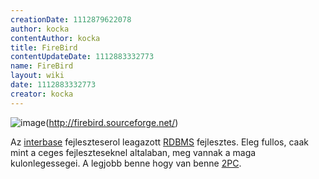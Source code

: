 ```yaml
---
creationDate: 1112879622078 
author: kocka 
contentAuthor: kocka 
title: FireBird 
contentUpdateDate: 1112883332773 
name: FireBird 
layout: wiki 
date: 1112883332773 
creator: kocka 
---
```

![image](http://firebird.sourceforge.net/images/logo_left_90.gif)(http://firebird.sourceforge.net/)

Az [interbase](Missing.html) fejleszteserol leagazott [RDBMS](RDBMS.html) fejlesztes. Eleg fullos, caak mint a ceges fejleszteseknel altalaban, meg vannak a maga kulonlegessegei. A legjobb benne hogy van benne [2PC](2PC.html).
